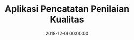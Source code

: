 ---
layout: inner
position: left
title: 'Aplikasi Pencatatan Penilaian Kualitas'
lead_text: 'Developed the Android app and its backend functionality.'
tags: ['MySQL', 'PHP', 'Yii 2', 'API', 'Kotlin', 'Android SDK']
featured_image: ['/img/posts/pjb5s-1.png','/img/posts/pjb5s-2.png']
date: 2018-12-01 00:00:00
categories: ['Backend Dev','Mobile Dev']
project_link: ''
button_icon: ''
button_text: ''
order: 18
visible: 1
company: 'Freelance'
---